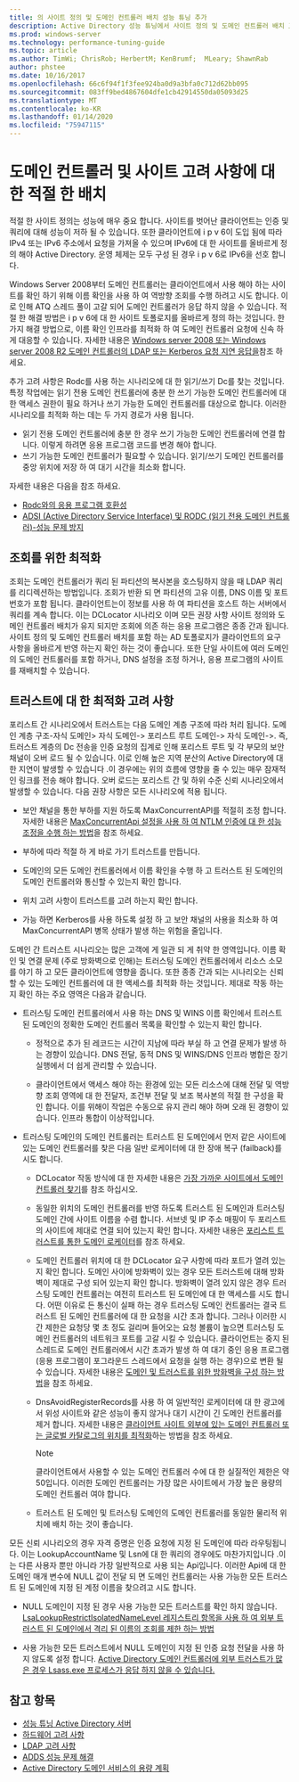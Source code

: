```yaml
---
title: 의 사이트 정의 및 도메인 컨트롤러 배치 성능 튜닝 추가
description: Active Directory 성능 튜닝에서 사이트 정의 및 도메인 컨트롤러 배치 고려 사항
ms.prod: windows-server
ms.technology: performance-tuning-guide
ms.topic: article
ms.author: TimWi; ChrisRob; HerbertM; KenBrumf;  MLeary; ShawnRab
author: phstee
ms.date: 10/16/2017
ms.openlocfilehash: 66c6f94f1f3fee924ba0d9a3bfa0c712d62bb095
ms.sourcegitcommit: 083ff9bed4867604dfe1cb42914550da05093d25
ms.translationtype: MT
ms.contentlocale: ko-KR
ms.lasthandoff: 01/14/2020
ms.locfileid: "75947115"
---
```

# <a name="proper-placement-of-domain-controllers-and-site-considerations"></a>도메인 컨트롤러 및 사이트 고려 사항에 대 한 적절 한 배치

적절 한 사이트 정의는 성능에 매우 중요 합니다. 사이트를 벗어난 클라이언트는 인증 및 쿼리에 대해 성능이 저하 될 수 있습니다. 또한 클라이언트에 i p v 6이 도입 됨에 따라 IPv4 또는 IPv6 주소에서 요청을 가져올 수 있으며 IPv6에 대 한 사이트를 올바르게 정의 해야 Active Directory. 운영 체제는 모두 구성 된 경우 i p v 6로 IPv6을 선호 합니다.

Windows Server 2008부터 도메인 컨트롤러는 클라이언트에서 사용 해야 하는 사이트를 확인 하기 위해 이름 확인을 사용 하 여 역방향 조회를 수행 하려고 시도 합니다. 이로 인해 ATQ 스레드 풀이 고갈 되어 도메인 컨트롤러가 응답 하지 않을 수 있습니다. 적절 한 해결 방법은 i p v 6에 대 한 사이트 토폴로지를 올바르게 정의 하는 것입니다. 한 가지 해결 방법으로, 이름 확인 인프라를 최적화 하 여 도메인 컨트롤러 요청에 신속 하 게 대응할 수 있습니다. 자세한 내용은 [Windows server 2008 또는 Windows server 2008 R2 도메인 컨트롤러의 LDAP 또는 Kerberos 요청 지연 응답을](https://support.microsoft.com/kb/2668820)참조 하세요.

추가 고려 사항은 Rodc를 사용 하는 시나리오에 대 한 읽기/쓰기 Dc를 찾는 것입니다.  특정 작업에는 읽기 전용 도메인 컨트롤러에 충분 한 쓰기 가능한 도메인 컨트롤러에 대 한 액세스 권한이 필요 하거나 쓰기 가능한 도메인 컨트롤러를 대상으로 합니다.  이러한 시나리오를 최적화 하는 데는 두 가지 경로가 사용 됩니다.
-   읽기 전용 도메인 컨트롤러에 충분 한 경우 쓰기 가능한 도메인 컨트롤러에 연결 합니다.  이렇게 하려면 응용 프로그램 코드를 변경 해야 합니다.
-   쓰기 가능한 도메인 컨트롤러가 필요할 수 있습니다.  읽기/쓰기 도메인 컨트롤러를 중앙 위치에 저장 하 여 대기 시간을 최소화 합니다.

자세한 내용은 다음을 참조 하세요.
-   [Rodc와의 응용 프로그램 호환성](https://technet.microsoft.com/library/cc772597.aspx)
-   [ADSI (Active Directory Service Interface) 및 RODC (읽기 전용 도메인 컨트롤러)-성능 문제 방지](https://blogs.technet.microsoft.com/fieldcoding/2012/06/24/active-directory-service-interface-adsi-and-the-read-only-domain-controller-rodc-avoiding-performance-issues/)

## <a name="optimize-for-referrals"></a>조회를 위한 최적화

조회는 도메인 컨트롤러가 쿼리 된 파티션의 복사본을 호스팅하지 않을 때 LDAP 쿼리를 리디렉션하는 방법입니다. 조회가 반환 되 면 파티션의 고유 이름, DNS 이름 및 포트 번호가 포함 됩니다. 클라이언트는이 정보를 사용 하 여 파티션을 호스트 하는 서버에서 쿼리를 계속 합니다. 이는 DCLocator 시나리오 이며 모든 권장 사항 사이트 정의와 도메인 컨트롤러 배치가 유지 되지만 조회에 의존 하는 응용 프로그램은 종종 간과 됩니다. 사이트 정의 및 도메인 컨트롤러 배치를 포함 하는 AD 토폴로지가 클라이언트의 요구 사항을 올바르게 반영 하는지 확인 하는 것이 좋습니다. 또한 단일 사이트에 여러 도메인의 도메인 컨트롤러를 포함 하거나, DNS 설정을 조정 하거나, 응용 프로그램의 사이트를 재배치할 수 있습니다.

## <a name="optimization-considerations-for-trusts"></a>트러스트에 대 한 최적화 고려 사항

포리스트 간 시나리오에서 트러스트는 다음 도메인 계층 구조에 따라 처리 됩니다. 도메인 계층 구조-자식 도메인&gt; 자식 도메인-&gt; 포리스트 루트 도메인-&gt; 자식 도메인-&gt;. 즉, 트러스트 계층의 Dc 전송을 인증 요청의 집계로 인해 포리스트 루트 및 각 부모의 보안 채널이 오버 로드 될 수 있습니다. 이로 인해 높은 지역 분산의 Active Directory에 대 한 지연이 발생할 수 있습니다 .이 경우에는 위의 흐름에 영향을 줄 수 있는 매우 잠재적인 링크를 전송 해야 합니다. 오버 로드는 포리스트 간 및 하위 수준 신뢰 시나리오에서 발생할 수 있습니다. 다음 권장 사항은 모든 시나리오에 적용 됩니다.

-   보안 채널을 통한 부하를 지원 하도록 MaxConcurrentAPI를 적절히 조정 합니다. 자세한 내용은 [MaxConcurrentApi 설정을 사용 하 여 NTLM 인증에 대 한 성능 조정을 수행 하는 방법](https://support.microsoft.com/kb/2688798/EN-US)을 참조 하세요.

-   부하에 따라 적절 하 게 바로 가기 트러스트를 만듭니다.

-   도메인의 모든 도메인 컨트롤러에서 이름 확인을 수행 하 고 트러스트 된 도메인의 도메인 컨트롤러와 통신할 수 있는지 확인 합니다.

-   위치 고려 사항이 트러스트를 고려 하는지 확인 합니다.

-   가능 하면 Kerberos를 사용 하도록 설정 하 고 보안 채널의 사용을 최소화 하 여 MaxConcurrentAPI 병목 상태가 발생 하는 위험을 줄입니다.

도메인 간 트러스트 시나리오는 많은 고객에 게 일관 되 게 취약 한 영역입니다. 이름 확인 및 연결 문제 (주로 방화벽으로 인해)는 트러스팅 도메인 컨트롤러에서 리소스 소모를 야기 하 고 모든 클라이언트에 영향을 줍니다. 또한 종종 간과 되는 시나리오는 신뢰할 수 있는 도메인 컨트롤러에 대 한 액세스를 최적화 하는 것입니다. 제대로 작동 하는지 확인 하는 주요 영역은 다음과 같습니다.

-   트러스팅 도메인 컨트롤러에서 사용 하는 DNS 및 WINS 이름 확인에서 트러스트 된 도메인의 정확한 도메인 컨트롤러 목록을 확인할 수 있는지 확인 합니다.

    -   정적으로 추가 된 레코드는 시간이 지남에 따라 부실 하 고 연결 문제가 발생 하는 경향이 있습니다. DNS 전달, 동적 DNS 및 WINS/DNS 인프라 병합은 장기 실행에서 더 쉽게 관리할 수 있습니다.

    -   클라이언트에서 액세스 해야 하는 환경에 있는 모든 리소스에 대해 전달 및 역방향 조회 영역에 대 한 전달자, 조건부 전달 및 보조 복사본의 적절 한 구성을 확인 합니다. 이를 위해이 작업은 수동으로 유지 관리 해야 하며 오래 된 경향이 있습니다. 인프라 통합이 이상적입니다.

-   트러스팅 도메인의 도메인 컨트롤러는 트러스트 된 도메인에서 먼저 같은 사이트에 있는 도메인 컨트롤러를 찾은 다음 일반 로케이터에 대 한 장애 복구 (failback)를 시도 합니다.

    -   DCLocator 작동 방식에 대 한 자세한 내용은 [가장 가까운 사이트에서 도메인 컨트롤러 찾기](https://technet.microsoft.com/library/cc978016.aspx)를 참조 하십시오.

    -   동일한 위치의 도메인 컨트롤러를 반영 하도록 트러스트 된 도메인과 트러스팅 도메인 간에 사이트 이름을 수렴 합니다. 서브넷 및 IP 주소 매핑이 두 포리스트의 사이트에 제대로 연결 되어 있는지 확인 합니다. 자세한 내용은 [포리스트 트러스트를 통한 도메인 로케이터](https://blogs.technet.com/b/askds/archive/2008/09/24/domain-locator-across-a-forest-trust.aspx)를 참조 하세요.

    -   도메인 컨트롤러 위치에 대 한 DCLocator 요구 사항에 따라 포트가 열려 있는지 확인 합니다. 도메인 사이에 방화벽이 있는 경우 모든 트러스트에 대해 방화벽이 제대로 구성 되어 있는지 확인 합니다. 방화벽이 열려 있지 않은 경우 트러스팅 도메인 컨트롤러는 여전히 트러스트 된 도메인에 대 한 액세스를 시도 합니다. 어떤 이유로 든 통신이 실패 하는 경우 트러스팅 도메인 컨트롤러는 결국 트러스트 된 도메인 컨트롤러에 대 한 요청을 시간 초과 합니다. 그러나 이러한 시간 제한은 요청당 몇 초 정도 걸리며 들어오는 요청 볼륨이 높으면 트러스팅 도메인 컨트롤러의 네트워크 포트를 고갈 시킬 수 있습니다. 클라이언트는 중지 된 스레드로 도메인 컨트롤러에서 시간 초과가 발생 하 여 대기 중인 응용 프로그램 (응용 프로그램이 포그라운드 스레드에서 요청을 실행 하는 경우)으로 변환 될 수 있습니다. 자세한 내용은 [도메인 및 트러스트를 위한 방화벽을 구성 하는 방법](https://support.microsoft.com/kb/179442)을 참조 하세요.

    -   DnsAvoidRegisterRecords를 사용 하 여 일반적인 로케이터에 대 한 광고에서 위성 사이트와 같은 성능이 좋지 않거나 대기 시간이 긴 도메인 컨트롤러를 제거 합니다. 자세한 내용은 [클라이언트 사이트 외부에 있는 도메인 컨트롤러 또는 글로벌 카탈로그의 위치를 최적화](https://support.microsoft.com/kb/306602)하는 방법을 참조 하세요.

        > [!NOTE]
        > 클라이언트에서 사용할 수 있는 도메인 컨트롤러 수에 대 한 실질적인 제한은 약 50입니다. 이러한 도메인 컨트롤러는 가장 많은 사이트에서 가장 높은 용량의 도메인 컨트롤러 여야 합니다.

    
    -  트러스트 된 도메인 및 트러스팅 도메인의 도메인 컨트롤러를 동일한 물리적 위치에 배치 하는 것이 좋습니다.

모든 신뢰 시나리오의 경우 자격 증명은 인증 요청에 지정 된 도메인에 따라 라우팅됩니다. 이는 LookupAccountName 및 Lsn에 대 한 쿼리의 경우에도 마찬가지입니다 .이는 다른 사용자 뿐만 아니라 가장 일반적으로 사용 되는 Api입니다. 이러한 Api에 대 한 도메인 매개 변수에 NULL 값이 전달 되 면 도메인 컨트롤러는 사용 가능한 모든 트러스트 된 도메인에 지정 된 계정 이름을 찾으려고 시도 합니다.

-   NULL 도메인이 지정 된 경우 사용 가능한 모든 트러스트를 확인 하지 않습니다. [LsaLookupRestrictIsolatedNameLevel 레지스트리 항목을 사용 하 여 외부 트러스트 된 도메인에서 격리 된 이름의 조회를 제한 하는 방법](https://support.microsoft.com/kb/818024)

-   사용 가능한 모든 트러스트에서 NULL 도메인이 지정 된 인증 요청 전달을 사용 하지 않도록 설정 합니다. [Active Directory 도메인 컨트롤러에 외부 트러스트가 많은 경우 Lsass.exe 프로세스가 응답 하지 않을 수 있습니다.](https://support.microsoft.com/kb/923241/EN-US)

## <a name="see-also"></a>참고 항목
- [성능 튜닝 Active Directory 서버](index.md)
- [하드웨어 고려 사항](hardware-considerations.md)
- [LDAP 고려 사항](ldap-considerations.md)
- [ADDS 성능 문제 해결](troubleshoot.md) 
- [Active Directory 도메인 서비스의 용량 계획](https://go.microsoft.com/fwlink/?LinkId=324566)